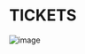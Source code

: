 # TICKETS

![image](https://github.com/ediliojr/TICKETS/assets/84047076/7901ff72-d281-49f6-a270-88a6656f4761)
